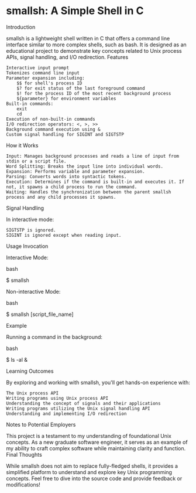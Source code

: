 # smallsh: A Simple Shell in C

Introduction

smallsh is a lightweight shell written in C that offers a command line interface similar to more complex shells, such as bash. It is designed as an educational project to demonstrate key concepts related to Unix process APIs, signal handling, and I/O redirection.
Features

    Interactive input prompt
    Tokenizes command line input
    Parameter expansion including:
        $$ for shell's process ID
        $? for exit status of the last foreground command
        $! for the process ID of the most recent background process
        ${parameter} for environment variables
    Built-in commands:
        exit
        cd
    Execution of non-built-in commands
    I/O redirection operators: <, >, >>
    Background command execution using &
    Custom signal handling for SIGINT and SIGTSTP

How it Works

    Input: Manages background processes and reads a line of input from stdin or a script file.
    Word Splitting: Breaks the input line into individual words.
    Expansion: Performs variable and parameter expansion.
    Parsing: Converts words into syntactic tokens.
    Execution: Determines if the command is built-in and executes it. If not, it spawns a child process to run the command.
    Waiting: Handles the synchronization between the parent smallsh process and any child processes it spawns.

Signal Handling

In interactive mode:

    SIGTSTP is ignored.
    SIGINT is ignored except when reading input.

Usage
Invocation

Interactive Mode:

bash

$ smallsh

Non-interactive Mode:

bash

$ smallsh [script_file_name]

Example

Running a command in the background:

bash

$ ls -al &

Learning Outcomes

By exploring and working with smallsh, you'll get hands-on experience with:

    The Unix process API
    Writing programs using Unix process API
    Understanding the concept of signals and their applications
    Writing programs utilizing the Unix signal handling API
    Understanding and implementing I/O redirection

Notes to Potential Employers

This project is a testament to my understanding of foundational Unix concepts. As a new graduate software engineer, it serves as an example of my ability to craft complex software while maintaining clarity and function.
Final Thoughts

While smallsh does not aim to replace fully-fledged shells, it provides a simplified platform to understand and explore key Unix programming concepts. Feel free to dive into the source code and provide feedback or modifications!
